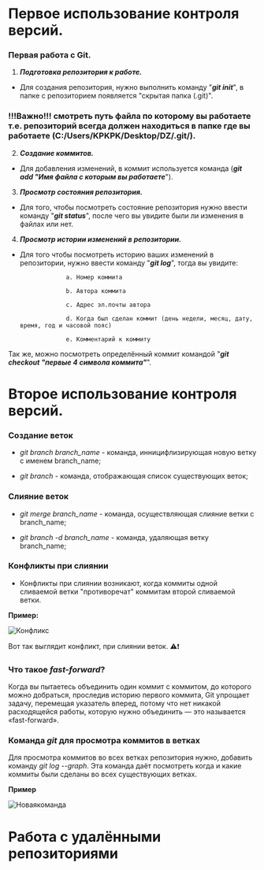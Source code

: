 # Первое использование контроля версий.

### Первая работа с Git.

1. ***Подготовка репозитория к работе.***

* Для создания репозитория, нужно выполнить команду "***git init***", в папке с репозиторием появляется "скрытая папка (.git)".

### !!!Важно!!! смотреть путь файла по которому вы работаете т.е. репозиторий всегда должен находиться в папке где вы работаете (C:/Users/KPKPK/Desktop/**DZ**/.git/).

2. ***Создание коммитов.***

* Для добавления изменений, в коммит используется команда (***git add "Имя файла с которым вы работаете***").

3. ***Просмотр состояния репозитория.***

* Для того, чтобы посмотреть состояние репозитория нужно ввести команду "***git status***", после чего вы увидите были ли изменения в файлах или нет.

4. ***Просмотр истории изменений в репозитории.***

* Для того чтобы посмотреть историю ваших изменений в репозитории, нужно ввести команду "***git log***", тогда вы увидите:

                   a. Номер коммита

                   b. Автора коммита

                   c. Адрес эл.почты автора

                   d. Когда был сделан коммит (день недели, месяц, дату, время, год и часовой пояс)

                   e. Комментарий к коммиту

Так же, можно посмотреть определённый коммит командой "***git checkout "первые 4 символа коммита"***". 

# Второе использование контроля версий.

### Создание веток

* *git branch branch_name* - команда, инницифлизирующая новую ветку с именем branch_name;

* *git branch* - команда, отображающая список существующих веток;

### Слияние веток

* *git merge branch_name* - команда, осуществляющая слияние ветки с branch_name;

* *git branch -d branch_name* - команда, удаляющая ветку branch_name;

### Конфликты при слиянии

* Конфликты при слиянии возникают, когда коммиты одной сливаемой ветки "противоречат" коммитам второй сливаемой ветки.

**Пример:**

![Конфликс](Conflict.jpg)

Вот так выглядит конфликт, при слиянии веток. ⚠❗

### Что такое _fast-forward_?

Когда вы пытаетесь объединить один коммит с коммитом, до которого можно добраться, проследив историю первого коммита, Git упрощает задачу, перемещая указатель вперед, потому что нет никакой расходящейся работы, которую нужно объединить — это называется «fast-forward».

### Команда *git* для просмотра коммитов в ветках

Для просмотра коммитов во всех ветках репозитория нужно, добавить команду *git log --graph*. Эта команда даёт посмотреть когда и какие коммиты были сделаны во всех существующих ветках.

**Пример**

![Новаякоманда](Newteam.jpg)

# Работа с удалёнными репозиториями

